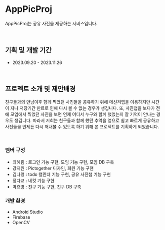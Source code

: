 # AppPicProj
AppPicProj는 공유 사진을 제공하는 서비스입니다.

<br>

## 기획 및 개발 기간
* 2023.09.20 - 2023.11.26

<br>

## 프로젝트 소개 및 제안배경
 친구들과의 만남이후 함께 찍었던 사진들을 공유하기 위해 메신저앱을 이용하지만 시간이 지나 저장기간 만료로 인해 다시 볼 수 없는 경우가 생깁니다. 또, 사진첩을 보다가 전에 모임에서 찍었던 사진을 보면 언제 어디서 누구와 함께 했었는지 잘 기억이 안나는 경우도 생깁니다. 따라서 저희는 친구들과 함께 했던 추억을 앱으로 쉽고 빠르게 공유하고 사진들을 언제든 다시 꺼내볼 수 있도록 하기 위해 본 프로젝트를 기획하게 되었습니다. 

<br>

### 멤버 구성
- 최혜림 : 로그인 기능 구현, 모임 기능 구현, 모임 DB 구축
- 강지원 : Pictogether 디자인, 회원 기능 구현
- 김나령 : todo 캘린더 기능 구현, 공유 사진첩 기능 구현
- 정다교 : 네컷 기능 구현
- 박효영 : 친구 기능 구현, 친구 DB 구축

### 개발 환경
- Android Studio
- Firebase
- OpenCV

<br>
